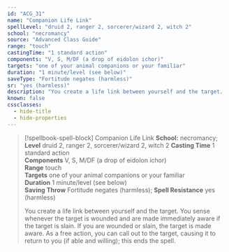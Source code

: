 ```yaml
---
id: "ACG_31"
name: "Companion Life Link"
spellLevel: "druid 2, ranger 2, sorcerer/wizard 2, witch 2"
school: "necromancy"
source: "Advanced Class Guide"
range: "touch"
castingTime: "1 standard action"
components: "V, S, M/DF (a drop of eidolon ichor)"
targets: "one of your animal companions or your familiar"
duration: "1 minute/level (see below)"
saveType: "Fortitude negates (harmless)"
sr: "yes (harmless)"
description: "You create a life link between yourself and the target.  You sense whenever the target is wounded and are made immediately aware if the target is slain. If you are wounded or slain, the target is made aware. As a free action, you can call out to the target, causing it to return to you (if able and willing); this ends the spell."
known: false
cssclasses:
  - hide-title
  - hide-properties
---
```


> [!spellbook-spell-block] Companion Life Link
> **School:** necromancy; **Level** druid 2, ranger 2, sorcerer/wizard 2, witch 2
> **Casting Time** 1 standard action  
> **Components** V, S, M/DF (a drop of eidolon ichor)  
> **Range** touch  
> **Targets** one of your animal companions or your familiar  
> **Duration** 1 minute/level (see below)  
> **Saving Throw** Fortitude negates (harmless); **Spell Resistance** yes (harmless)
> 
> You create a life link between yourself and the target.  You sense whenever the target is wounded and are made immediately aware if the target is slain. If you are wounded or slain, the target is made aware. As a free action, you can call out to the target, causing it to return to you (if able and willing); this ends the spell.